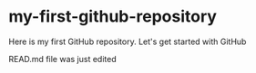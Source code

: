 # my-first-github-repository
Here is my first GitHub repository. Let's get started with GitHub

READ.md file was just edited
